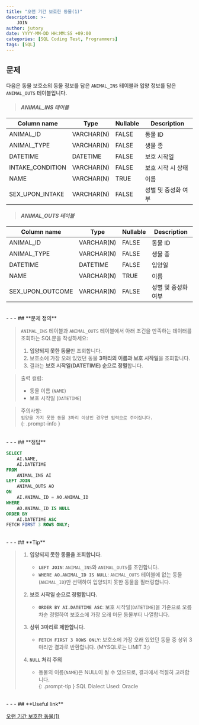 ```yaml
---
title: "오랜 기간 보호한 동물(1)"
description: >-
    JOIN
author: jutory
date: YYYY-MM-DD HH:MM:SS +09:00
categories: [SQL Coding Test, Programmers]
tags: [SQL]
---
```


## **문제**

다음은 동물 보호소의 동물 정보를 담은 `ANIMAL_INS` 테이블과 입양 정보를 담은 `ANIMAL_OUTS` 테이블입니다.

> #### _ANIMAL_INS 테이블_

| Column name      | Type         | Nullable | Description                 |
|------------------|--------------|----------|-----------------------------|
| ANIMAL_ID        | VARCHAR(N)   | FALSE    | 동물 ID                     |
| ANIMAL_TYPE      | VARCHAR(N)   | FALSE    | 생물 종                     |
| DATETIME         | DATETIME     | FALSE    | 보호 시작일                 |
| INTAKE_CONDITION | VARCHAR(N)   | FALSE    | 보호 시작 시 상태           |
| NAME             | VARCHAR(N)   | TRUE     | 이름                        |
| SEX_UPON_INTAKE  | VARCHAR(N)   | FALSE    | 성별 및 중성화 여부         |

> #### _ANIMAL_OUTS 테이블_

| Column name         | Type         | Nullable | Description                 |
|---------------------|--------------|----------|-----------------------------|
| ANIMAL_ID           | VARCHAR(N)   | FALSE    | 동물 ID                     |
| ANIMAL_TYPE         | VARCHAR(N)   | FALSE    | 생물 종                     |
| DATETIME            | DATETIME     | FALSE    | 입양일                      |
| NAME                | VARCHAR(N)   | TRUE     | 이름                        |
| SEX_UPON_OUTCOME    | VARCHAR(N)   | FALSE    | 성별 및 중성화 여부         |

<br>
- - -
## **문제 정의**

> `ANIMAL_INS` 테이블과 `ANIMAL_OUTS` 테이블에서 아래 조건을 만족하는 데이터를 조회하는 SQL문을 작성하세요:
> 1. **입양되지 못한 동물**만 조회합니다.
> 2. 보호소에 가장 오래 있었던 동물 **3마리의 이름과 보호 시작일**을 조회합니다.
> 3. 결과는 **보호 시작일(DATETIME) 순으로 정렬**합니다.

> 출력 컬럼:
> - 동물 이름 (`NAME`)
> - 보호 시작일 (`DATETIME`)

> 주의사항:  
> `입양을 가지 못한 동물 3마리 이상인 경우만 입력으로 주어집니다.`  
{: .prompt-info }

<br>
- - -
## **정답**

```sql
SELECT 
    AI.NAME, 
    AI.DATETIME
FROM 
    ANIMAL_INS AI
LEFT JOIN 
    ANIMAL_OUTS AO
ON 
    AI.ANIMAL_ID = AO.ANIMAL_ID
WHERE 
    AO.ANIMAL_ID IS NULL
ORDER BY 
    AI.DATETIME ASC
FETCH FIRST 3 ROWS ONLY;
```

<br>
- - -
## **Tip**

> 1. **입양되지 못한 동물을 조회합니다.**  
>    - **`LEFT JOIN`**: `ANIMAL_INS`와 `ANIMAL_OUTS`를 조인합니다.  
>    - **`WHERE AO.ANIMAL_ID IS NULL`**: `ANIMAL_OUTS` 테이블에 없는 동물(`ANIMAL_ID`)만 선택하여 입양되지 못한 동물을 필터링합니다.  
>
> 2. **보호 시작일 순으로 정렬합니다.**  
>    - **`ORDER BY AI.DATETIME ASC`**: 보호 시작일(`DATETIME`)을 기준으로 오름차순 정렬하여 보호소에 가장 오래 머문 동물부터 나열합니다.  
>
> 3. **상위 3마리로 제한합니다.**  
>    - **`FETCH FIRST 3 ROWS ONLY`**: 보호소에 가장 오래 있었던 동물 중 상위 3마리만 결과로 반환합니다. (MYSQL로는 LIMIT 3;)
>
> 4. **`NULL` 처리 주의**  
>    - 동물의 이름(`NAME`)은 NULL이 될 수 있으므로, 결과에서 적절히 고려합니다.  
{: .prompt-tip }
> SQL Dialect Used: Oracle

<br>
- - -
## **Useful link**

[오랜 기간 보호한 동물(1)](https://school.programmers.co.kr/learn/courses/30/lessons/59044)